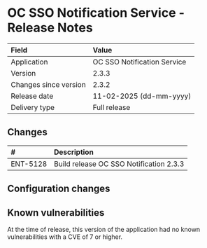 # OC SSO Notification Service - Release Notes

| Field                     | Value                       |
|:--------------------------|:----------------------------|
| Application               | OC SSO Notification Service |
| Version                   | 2.3.3                       |
| Changes since version     | 2.3.2                       |
| Release date              | 11-02-2025 (dd-mm-yyyy)     |
| Delivery type             | Full release                |

## Changes

| #        | Description                             |
|:---------|:----------------------------------------|
| ENT-5128 | Build release OC SSO Notification 2.3.3 |


## Configuration changes

## Known vulnerabilities

At the time of release, this version of the application had no known vulnerabilities with a CVE of 7 or higher.

